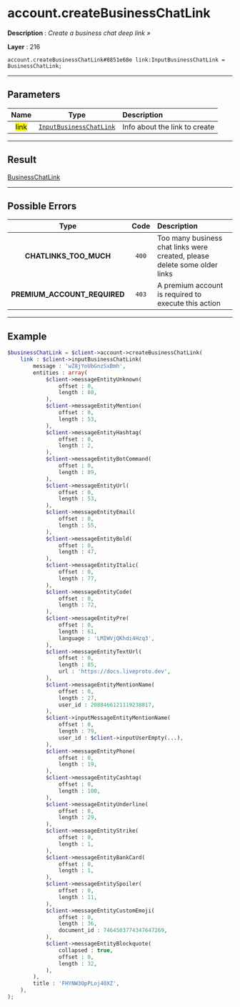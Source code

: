 # account.createBusinessChatLink

**Description** : *Create a business chat deep link &raquo;*

**Layer** : 216

```tl
account.createBusinessChatLink#8851e68e link:InputBusinessChatLink = BusinessChatLink;
```

---

## Parameters

| Name | Type | Description |
| :---: | :---: | :--- |
| <mark>link</mark> | [`InputBusinessChatLink`](type/InputBusinessChatLink) | Info about the link to create |

---

## Result

[BusinessChatLink](type/BusinessChatLink)

---

## Possible Errors

| Type | Code | Description |
| :---: | :---: | :--- |
| **CHATLINKS_TOO_MUCH** | `400` | Too many business chat links were created, please delete some older links |
| **PREMIUM_ACCOUNT_REQUIRED** | `403` | A premium account is required to execute this action |

---

## Example

```php
$businessChatLink = $client->account->createBusinessChatLink(
	link : $client->inputBusinessChatLink(
		message : 'wZ8jYoUbGnzSxBmh',
		entities : array(
			$client->messageEntityUnknown(
				offset : 0,
				length : 80,
			),
			$client->messageEntityMention(
				offset : 0,
				length : 53,
			),
			$client->messageEntityHashtag(
				offset : 0,
				length : 2,
			),
			$client->messageEntityBotCommand(
				offset : 0,
				length : 89,
			),
			$client->messageEntityUrl(
				offset : 0,
				length : 53,
			),
			$client->messageEntityEmail(
				offset : 0,
				length : 55,
			),
			$client->messageEntityBold(
				offset : 0,
				length : 47,
			),
			$client->messageEntityItalic(
				offset : 0,
				length : 77,
			),
			$client->messageEntityCode(
				offset : 0,
				length : 72,
			),
			$client->messageEntityPre(
				offset : 0,
				length : 61,
				language : 'LMIWVjQKhdi4Hzq3',
			),
			$client->messageEntityTextUrl(
				offset : 0,
				length : 85,
				url : 'https://docs.liveproto.dev',
			),
			$client->messageEntityMentionName(
				offset : 0,
				length : 27,
				user_id : 2088466121119238817,
			),
			$client->inputMessageEntityMentionName(
				offset : 0,
				length : 79,
				user_id : $client->inputUserEmpty(...),
			),
			$client->messageEntityPhone(
				offset : 0,
				length : 19,
			),
			$client->messageEntityCashtag(
				offset : 0,
				length : 100,
			),
			$client->messageEntityUnderline(
				offset : 0,
				length : 29,
			),
			$client->messageEntityStrike(
				offset : 0,
				length : 1,
			),
			$client->messageEntityBankCard(
				offset : 0,
				length : 1,
			),
			$client->messageEntitySpoiler(
				offset : 0,
				length : 11,
			),
			$client->messageEntityCustomEmoji(
				offset : 0,
				length : 36,
				document_id : 7464503774347647269,
			),
			$client->messageEntityBlockquote(
				collapsed : true,
				offset : 0,
				length : 32,
			),
		),
		title : 'FHYNW3OpPLoj40XZ',
	),
);
```